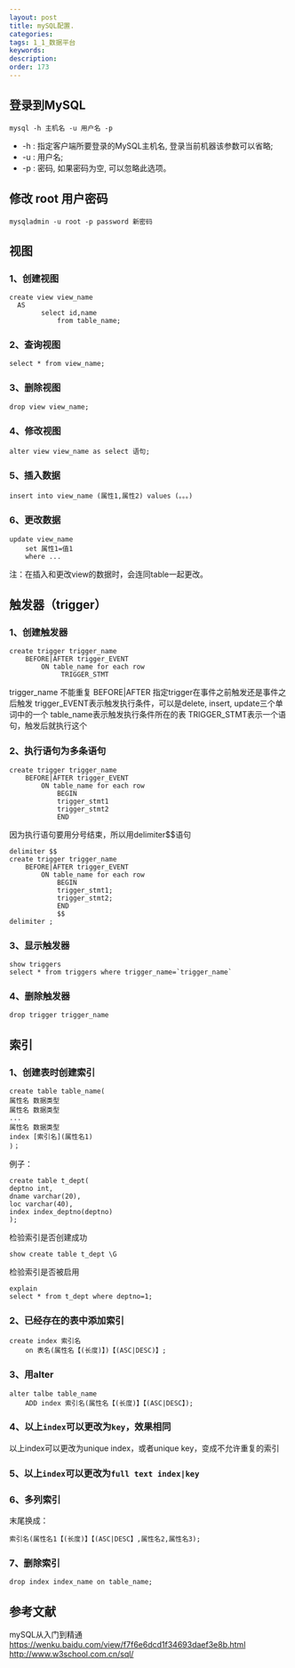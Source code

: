 ```yaml
---
layout: post
title: mySQL配置.
categories:
tags: 1_1_数据平台
keywords:
description:
order: 173
---
```



## 登录到MySQL
```
mysql -h 主机名 -u 用户名 -p
```
- -h : 指定客户端所要登录的MySQL主机名, 登录当前机器该参数可以省略;
- -u : 用户名;
- -p : 密码, 如果密码为空, 可以忽略此选项。

## 修改 root 用户密码
```
mysqladmin -u root -p password 新密码
```

## 视图
### 1、创建视图
```
create view view_name
  AS
        select id,name
            from table_name;
```

### 2、查询视图
```
select * from view_name;
```
### 3、删除视图
```
drop view view_name;
```

### 4、修改视图
```
alter view view_name as select 语句;
```

### 5、插入数据
```
insert into view_name (属性1,属性2) values (。。。)
```

### 6、更改数据
```
update view_name
    set 属性1=值1
    where ...
```
注：在插入和更改view的数据时，会连同table一起更改。

## 触发器（trigger）

### 1、创建触发器
```
create trigger trigger_name
    BEFORE|AFTER trigger_EVENT
        ON table_name for each row
             TRIGGER_STMT
```

trigger_name 不能重复
 BEFORE|AFTER 指定trigger在事件之前触发还是事件之后触发
trigger_EVENT表示触发执行条件，可以是delete, insert, update三个单词中的一个
table_name表示触发执行条件所在的表
TRIGGER_STMT表示一个语句，触发后就执行这个

### 2、执行语句为多条语句
```
create trigger trigger_name
    BEFORE|AFTER trigger_EVENT
        ON table_name for each row
            BEGIN
            trigger_stmt1
            trigger_stmt2
            END
```

因为执行语句要用分号结束，所以用delimiter$$语句
```
delimiter $$
create trigger trigger_name
    BEFORE|AFTER trigger_EVENT
        ON table_name for each row
            BEGIN
            trigger_stmt1;
            trigger_stmt2;
            END
            $$
delimiter ;
```

### 3、显示触发器
```
show triggers
select * from triggers where trigger_name=`trigger_name`
```

### 4、删除触发器
```
drop trigger trigger_name
```


## 索引

### 1、创建表时创建索引
```
create table table_name(
属性名 数据类型
属性名 数据类型
...
属性名 数据类型
index [索引名](属性名1)
)；
```

例子：
```
create table t_dept(
deptno int,
dname varchar(20),
loc varchar(40),
index index_deptno(deptno)
);
```

检验索引是否创建成功
```
show create table t_dept \G
```
检验索引是否被启用
```
explain
select * from t_dept where deptno=1;
```
### 2、已经存在的表中添加索引
```
create index 索引名
    on 表名(属性名【(长度)】)【(ASC|DESC)】;
```
### 3、用alter
```
alter talbe table_name
    ADD index 索引名(属性名【(长度)】【(ASC|DESC】);
```

### 4、以上```index```可以更改为```key```，效果相同
以上index可以更改为unique index，或者unique key，变成不允许重复的索引

### 5、以上```index```可以更改为```full text index|key```

### 6、多列索引
末尾换成：
```
索引名(属性名1【(长度)】【(ASC|DESC】,属性名2,属性名3);
```

### 7、删除索引
```
drop index index_name on table_name;
```
## 参考文献
mySQL从入门到精通  
https://wenku.baidu.com/view/f7f6e6dcd1f34693daef3e8b.html  
http://www.w3school.com.cn/sql/
